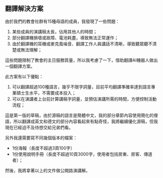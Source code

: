 ## 翻譯解決方案

由於我們的教會社群有15種母語的成員，我發現了一些問題：

1. 某些成員的演講稿太長，佔用其他人的時間；
2. 部分翻譯機損壞或故障、電池耗盡，導致無法正常運作；
3. 由於翻譯機的耳機或麥克風噪音、翻譯工作人員講話不清晰，導致聽眾聽不清楚或無法理解；

這些問題限制了教會的主日服務質量，所以我考慮了一下，借助翻譯AI機器人做出一個翻譯方案。

此方案有以下優點：

1. 可以翻譯超過100種語言，幾乎不限字詞量，目前平均翻譯準確率達到語言專業碩士生水平，不需要成本投入；
2. 可以在演講者上台前計算講稿字詞量，並預估演講所需的時間，方便控制活動流程；

這是第一版的草稿，由於源稿的語言是簡體中文，我的部分章節內容使用簡化的俚語，所以翻譯成英文和德文的部分內容看起來有點奇怪，我將繼續優化源稿，但我現在已經迫不及待想交給兄弟們看。

另外我還需要寫不同幾個版本的檔案：

- 1份海報（長度不超過3頁100字）
- 1份使用說明手冊（長度不超過10頁3000字，使用者包括房東、房客、傳道者）；

然後，我將拿著以上的文件做公開路演講解。